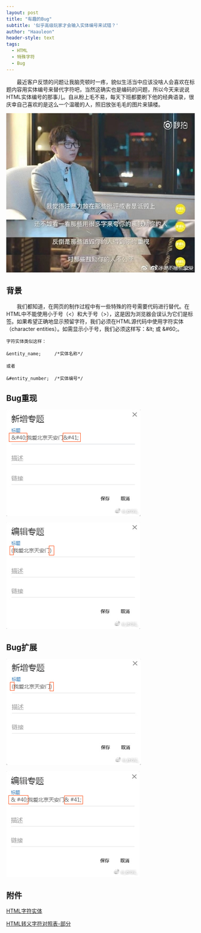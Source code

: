 ```yaml
---
layout: post
title: "有趣的Bug"
subtitle: '似乎高级玩家才会输入实体编号来试错？'
author: "Haauleon"
header-style: text
tags:
  - HTML
  - 特殊字符
  - Bug
---
```


&emsp;&emsp;最近客户反馈的问题让我脑壳顿时一疼，貌似生活当中应该没啥人会喜欢在标题内容用实体编号来替代字符吧，当然这确实也是编码的问题，所以今天来说说HTML实体编号的那事儿。自从粉上毛不易，每天下班都要刷下他的经典语录，很庆幸自己喜欢的是这么一个温暖的人，照旧放张毛毛的图片来镇楼。            

![](\img\in-post\2018-10-25-SurpriseBug\1.jpg)




## 背景

&emsp;&emsp;我们都知道，在网页的制作过程中有一些特殊的符号需要代码进行替代。在HTML中不能使用小于号（&lt;）和大于号（&gt;），这是因为浏览器会误认为它们是标签。如果希望正确地显示预留字符，我们必须在HTML源代码中使用字符实体（character entities）。如需显示小于号，我们必须这样写：&amp;lt; 或 &amp;#60;。       

```
字符实体类似这样：

&entity_name;     /*实体名称*/

或者

&#entity_number;  /*实体编号*/
```         



## Bug重现        

![](\img\in-post\2018-10-25-SurpriseBug\2.jpg)    

![](\img\in-post\2018-10-25-SurpriseBug\3.jpg)       



## Bug扩展       

![](\img\in-post\2018-10-25-SurpriseBug\4.jpg)      

![](\img\in-post\2018-10-25-SurpriseBug\5.jpg)      



## 附件       

[HTML字符实体](http://www.w3school.com.cn/html/html_entities.asp)      

[HTML转义字符对照表-部分](https://blog.csdn.net/qq_42374362/article/details/80867292)     